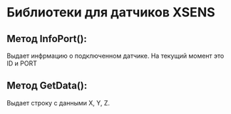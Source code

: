 # Библиотеки для датчиков XSENS

## Метод InfoPort(): 
Выдает инфрмацию о подключенном датчике. На текущий момент это ID и PORT
## Метод GetData(): 
Выдает строку с данными X, Y, Z.
